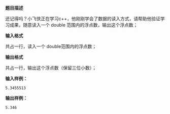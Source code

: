 **题目描述**

还记得吗？小飞侠正在学习c++，他刚刚学会了数据的读入方式，请帮助他验证学习成果，随意读入一个 double  范围内的浮点数，输出这个浮点数；

**输入格式**

共占一行，读入一个 double范围内的浮点数；

**输出格式**

共占一行，输出这个浮点数（保留三位小数）；

**输入样例：**

```
5.3455513
```

**输出样例：**

```
5.346
```

